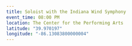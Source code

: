 ```yaml
---
title: Soloist with the Indiana Wind Symphony
event_time: 08:00 PM
location: The Center for the Performing Arts
latitude: "39.970197"
longitude: "-86.13083800000004"
---
```

